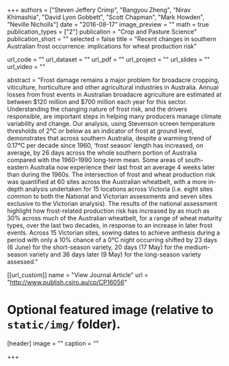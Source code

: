 +++
authors = ["Steven Jeffery Crimp", "Bangyou Zheng", "Nirav Khimashia", "David Lyon Gobbett", "Scott Chapman", "Mark Howden", "Neville Nicholls"]
date = "2016-08-17"
image_preview = ""
math = true
publication_types = ["2"]
publication = "Crop and Pasture Science"
publication_short = ""
selected = false
title = "Recent changes in southern Australian frost occurrence: implications for wheat production risk"

url_code = ""
url_dataset = ""
url_pdf = ""
url_project = ""
url_slides = ""
url_video = ""

abstract = "Frost damage remains a major problem for broadacre cropping, viticulture, horticulture and other agricultural industries in Australia. Annual losses from frost events in Australian broadacre agriculture are estimated at between $120 million and $700 million each year for this sector. Understanding the changing nature of frost risk, and the drivers responsible, are important steps in helping many producers manage climate variability and change. Our analysis, using Stevenson screen temperature thresholds of 2°C or below as an indicator of frost at ground level, demonstrates that across southern Australia, despite a warming trend of 0.17°C per decade since 1960, ‘frost season’ length has increased, on average, by 26 days across the whole southern portion of Australia compared with the 1960–1990 long-term mean. Some areas of south-eastern Australia now experience their last frost an average 4 weeks later than during the 1960s. The intersection of frost and wheat production risk was quantified at 60 sites across the Australian wheatbelt, with a more in-depth analysis undertaken for 15 locations across Victoria (i.e. eight sites common to both the National and Victorian assessments and seven sites exclusive to the Victorian analysis). The results of the national assessment highlight how frost-related production risk has increased by as much as 30% across much of the Australian wheatbelt, for a range of wheat maturity types, over the last two decades, in response to an increase in later frost events. Across 15 Victorian sites, sowing dates to achieve anthesis during a period with only a 10% chance of a 0°C night occurring shifted by 23 days (6 June) for the short-season variety, 20 days (17 May) for the medium-season variety and 36 days later (9 May) for the long-season variety assessed."



[[url_custom]]
name = "View Journal Article"
url = "http://www.publish.csiro.au/cp/CP16056"

# Optional featured image (relative to `static/img/` folder).
[header]
image = ""
caption = ""

+++
